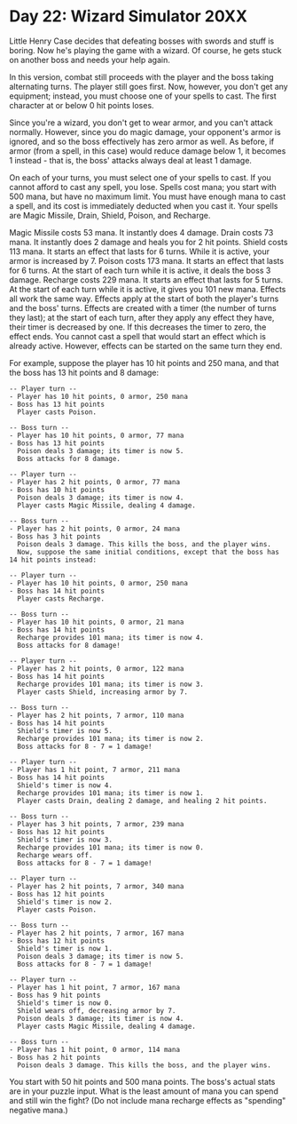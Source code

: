 # Day 22: Wizard Simulator 20XX

Little Henry Case decides that defeating bosses with swords and stuff is boring. Now he's playing the game with a
wizard. Of course, he gets stuck on another boss and needs your help again.

In this version, combat still proceeds with the player and the boss taking alternating turns. The player still goes
first. Now, however, you don't get any equipment; instead, you must choose one of your spells to cast. The first
character at or below 0 hit points loses.

Since you're a wizard, you don't get to wear armor, and you can't attack normally. However, since you do magic damage,
your opponent's armor is ignored, and so the boss effectively has zero armor as well. As before, if armor (from a spell,
in this case) would reduce damage below 1, it becomes 1 instead - that is, the boss' attacks always deal at least 1
damage.

On each of your turns, you must select one of your spells to cast. If you cannot afford to cast any spell, you lose.
Spells cost mana; you start with 500 mana, but have no maximum limit. You must have enough mana to cast a spell, and its
cost is immediately deducted when you cast it. Your spells are Magic Missile, Drain, Shield, Poison, and Recharge.

Magic Missile costs 53 mana. It instantly does 4 damage. Drain costs 73 mana. It instantly does 2 damage and heals you
for 2 hit points. Shield costs 113 mana. It starts an effect that lasts for 6 turns. While it is active, your armor is
increased by 7. Poison costs 173 mana. It starts an effect that lasts for 6 turns. At the start of each turn while it is
active, it deals the boss 3 damage. Recharge costs 229 mana. It starts an effect that lasts for 5 turns. At the start of
each turn while it is active, it gives you 101 new mana. Effects all work the same way. Effects apply at the start of
both the player's turns and the boss' turns. Effects are created with a timer (the number of turns they last); at the
start of each turn, after they apply any effect they have, their timer is decreased by one. If this decreases the timer
to zero, the effect ends. You cannot cast a spell that would start an effect which is already active. However, effects
can be started on the same turn they end.

For example, suppose the player has 10 hit points and 250 mana, and that the boss has 13 hit points and 8 damage:

````
-- Player turn --
- Player has 10 hit points, 0 armor, 250 mana
- Boss has 13 hit points
  Player casts Poison.

-- Boss turn --
- Player has 10 hit points, 0 armor, 77 mana
- Boss has 13 hit points
  Poison deals 3 damage; its timer is now 5.
  Boss attacks for 8 damage.

-- Player turn --
- Player has 2 hit points, 0 armor, 77 mana
- Boss has 10 hit points
  Poison deals 3 damage; its timer is now 4.
  Player casts Magic Missile, dealing 4 damage.

-- Boss turn --
- Player has 2 hit points, 0 armor, 24 mana
- Boss has 3 hit points
  Poison deals 3 damage. This kills the boss, and the player wins.
  Now, suppose the same initial conditions, except that the boss has 14 hit points instead:

-- Player turn --
- Player has 10 hit points, 0 armor, 250 mana
- Boss has 14 hit points
  Player casts Recharge.

-- Boss turn --
- Player has 10 hit points, 0 armor, 21 mana
- Boss has 14 hit points
  Recharge provides 101 mana; its timer is now 4.
  Boss attacks for 8 damage!

-- Player turn --
- Player has 2 hit points, 0 armor, 122 mana
- Boss has 14 hit points
  Recharge provides 101 mana; its timer is now 3.
  Player casts Shield, increasing armor by 7.

-- Boss turn --
- Player has 2 hit points, 7 armor, 110 mana
- Boss has 14 hit points
  Shield's timer is now 5.
  Recharge provides 101 mana; its timer is now 2.
  Boss attacks for 8 - 7 = 1 damage!

-- Player turn --
- Player has 1 hit point, 7 armor, 211 mana
- Boss has 14 hit points
  Shield's timer is now 4.
  Recharge provides 101 mana; its timer is now 1.
  Player casts Drain, dealing 2 damage, and healing 2 hit points.

-- Boss turn --
- Player has 3 hit points, 7 armor, 239 mana
- Boss has 12 hit points
  Shield's timer is now 3.
  Recharge provides 101 mana; its timer is now 0.
  Recharge wears off.
  Boss attacks for 8 - 7 = 1 damage!

-- Player turn --
- Player has 2 hit points, 7 armor, 340 mana
- Boss has 12 hit points
  Shield's timer is now 2.
  Player casts Poison.

-- Boss turn --
- Player has 2 hit points, 7 armor, 167 mana
- Boss has 12 hit points
  Shield's timer is now 1.
  Poison deals 3 damage; its timer is now 5.
  Boss attacks for 8 - 7 = 1 damage!

-- Player turn --
- Player has 1 hit point, 7 armor, 167 mana
- Boss has 9 hit points
  Shield's timer is now 0.
  Shield wears off, decreasing armor by 7.
  Poison deals 3 damage; its timer is now 4.
  Player casts Magic Missile, dealing 4 damage.

-- Boss turn --
- Player has 1 hit point, 0 armor, 114 mana
- Boss has 2 hit points
  Poison deals 3 damage. This kills the boss, and the player wins.
````

You start with 50 hit points and 500 mana points. The boss's actual stats are in your puzzle input. What is the least
amount of mana you can spend and still win the fight? (Do not include mana recharge effects as "spending" negative
mana.)
